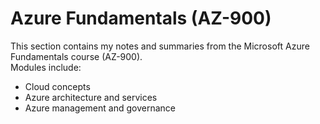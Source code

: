 # Azure Fundamentals (AZ-900)

This section contains my notes and summaries from the Microsoft Azure Fundamentals course (AZ-900).  
Modules include:
- Cloud concepts
- Azure architecture and services
- Azure management and governance
